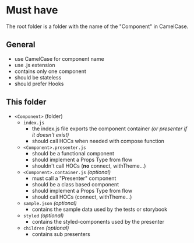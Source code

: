 # Must have

The root folder is a folder with the name of the "Component" in CamelCase.

## General

- use CamelCase for component name
- use .js extension
- contains only one component
- should be stateless
- should prefer Hooks

## This folder

- `<Component>` (folder)
  - `index.js`
    - the index.js file exports the component container _(or presenter if it doesn't exist)_
    - should call HOCs when needed with compose function
  - `<Component>.presenter.js`
    - should be a functional component
    - should implement a Props Type from flow
    - shouldn't call HOCs (**no** connect, withTheme...)
  - `<Component>.container.js` _(optional)_
    - must call a "Presenter" component
    - should be a class based component
    - should implement a Props Type from flow
    - should call HOCs (connect, withTheme...)
  - `sample.json` _(optional)_
    - contains the sample data used by the tests or storybook
  - `styled` _(optional)_
    - contains the styled-components used by the presenter
  - `children` _(optional)_
    - contains sub presenters
